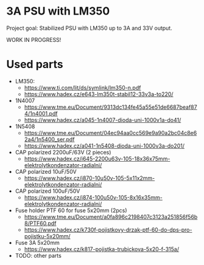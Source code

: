 # 3A PSU with LM350

Project goal: Stabilized PSU with LM350 up to 3A and 33V output.

WORK IN PROGRESS!


# Used parts

* LM350:
  - https://www.ti.com/lit/ds/symlink/lm350-n.pdf
  - https://www.hadex.cz/e643-lm350t-stabil12-33v3a-to220/
* 1N4007
  - https://www.tme.eu/Document/9313dc134fe45a55e51de6687beaf874/1n4001.pdf
  - https://www.hadex.cz/a045-1n4007-dioda-uni-1000v1a-do41/ 
* 1N5408
  - https://www.tme.eu/Document/04ec94aa0cc569e9a90a2bc04c8e62a4/1n5400_ser.pdf
  - https://www.hadex.cz/a041-1n5408-dioda-uni-1000v3a-do201/
* CAP polarized 2200uF/63V (2 pieces)
  - https://www.hadex.cz/i645-2200u63v-105-18x36x75mm-elektrolytkondenzator-radialni/
* CAP polarized 10uF/50V
  - https://www.hadex.cz/i870-10u50v-105-5x11x2mm-elektrolytkondenzator-radialni/
* CAP polarized 100uF/50V
  - https://www.hadex.cz/i874-100u50v-105-8x16x35mm-elektrolytkondenzator-radialni/
* Fuse holder PTF 60 for fuse 5x20mm (2pcs)
  - https://www.tme.eu/Document/a0fa896c2198407c3123a251856f56b8/PTF60.pdf
  - https://www.hadex.cz/k730f-pojistkovy-drzak-ptf-60-do-dps-pro-pojistku-5x20mm/
* Fuse 3A 5x20mm
  - https://www.hadex.cz/k817-pojistka-trubickova-5x20-f-315a/
* TODO: other parts

